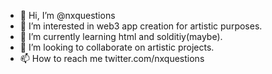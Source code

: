 - 👋 Hi, I’m @nxquestions
- 👀 I’m interested in web3 app creation for artistic purposes.
- 🌱 I’m currently learning html and solditiy(maybe).
- 💞️ I’m looking to collaborate on artistic projects.
- 📫 How to reach me twitter.com/nxquestions

<!---
nxquestions/nxquestions is a ✨ special ✨ repository because its `README.md` (this file) appears on your GitHub profile.
You can click the Preview link to take a look at your changes.
--->

